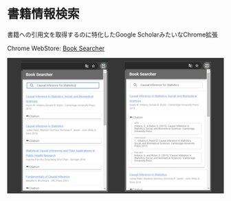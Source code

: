 # 書籍情報検索

書籍への引用文を取得するのに特化したGoogle ScholarみたいなChrome拡張

Chrome WebStore: [Book Searcher](https://chromewebstore.google.com/detail/book-searcher/phkdhohknijcjmbpdcginagjiahakcee?hl=ja)

![](images/screenshot.png)
